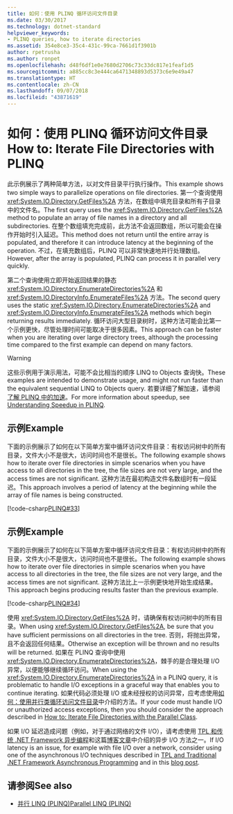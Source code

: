 ```yaml
---
title: 如何：使用 PLINQ 循环访问文件目录
ms.date: 03/30/2017
ms.technology: dotnet-standard
helpviewer_keywords:
- PLINQ queries, how to iterate directories
ms.assetid: 354e8ce3-35c4-431c-99ca-7661d1f3901b
author: rpetrusha
ms.author: ronpet
ms.openlocfilehash: d48f6df1e0e7680d2706c73c33dc817e1feaf1d5
ms.sourcegitcommit: a885cc8c3e444ca6471348893d5373c6e9e49a47
ms.translationtype: HT
ms.contentlocale: zh-CN
ms.lasthandoff: 09/07/2018
ms.locfileid: "43871619"
---
```

# <a name="how-to-iterate-file-directories-with-plinq"></a><span data-ttu-id="a170d-102">如何：使用 PLINQ 循环访问文件目录</span><span class="sxs-lookup"><span data-stu-id="a170d-102">How to: Iterate File Directories with PLINQ</span></span>
<span data-ttu-id="a170d-103">此示例展示了两种简单方法，以对文件目录平行执行操作。</span><span class="sxs-lookup"><span data-stu-id="a170d-103">This example shows two simple ways to parallelize operations on file directories.</span></span> <span data-ttu-id="a170d-104">第一个查询使用 <xref:System.IO.Directory.GetFiles%2A> 方法，在数组中填充目录和所有子目录中的文件名。</span><span class="sxs-lookup"><span data-stu-id="a170d-104">The first query uses the <xref:System.IO.Directory.GetFiles%2A> method to populate an array of file names in a directory and all subdirectories.</span></span> <span data-ttu-id="a170d-105">在整个数组填充完成前，此方法不会返回数组，所以可能会在操作开始时引入延迟。</span><span class="sxs-lookup"><span data-stu-id="a170d-105">This method does not return until the entire array is populated, and therefore it can introduce latency at the beginning of the operation.</span></span> <span data-ttu-id="a170d-106">不过，在填充数组后，PLINQ 可以非常快速地并行处理数组。</span><span class="sxs-lookup"><span data-stu-id="a170d-106">However, after the array is populated, PLINQ can process it in parallel very quickly.</span></span>  
  
 <span data-ttu-id="a170d-107">第二个查询使用立即开始返回结果的静态 <xref:System.IO.Directory.EnumerateDirectories%2A> 和 <xref:System.IO.DirectoryInfo.EnumerateFiles%2A> 方法。</span><span class="sxs-lookup"><span data-stu-id="a170d-107">The second query uses the static <xref:System.IO.Directory.EnumerateDirectories%2A> and <xref:System.IO.DirectoryInfo.EnumerateFiles%2A> methods which begin returning results immediately.</span></span> <span data-ttu-id="a170d-108">循环访问大型目录树时，这种方法可能会比第一个示例更快，尽管处理时间可能取决于很多因素。</span><span class="sxs-lookup"><span data-stu-id="a170d-108">This approach can be faster when you are iterating over large directory trees, although the processing time compared to the first example can depend on many factors.</span></span>  
  
> [!WARNING]
>  <span data-ttu-id="a170d-109">这些示例用于演示用法，可能不会比相当的顺序 LINQ to Objects 查询快。</span><span class="sxs-lookup"><span data-stu-id="a170d-109">These examples are intended to demonstrate usage, and might not run faster than the equivalent sequential LINQ to Objects query.</span></span> <span data-ttu-id="a170d-110">若要详细了解加速，请参阅[了解 PLINQ 中的加速](../../../docs/standard/parallel-programming/understanding-speedup-in-plinq.md)。</span><span class="sxs-lookup"><span data-stu-id="a170d-110">For more information about speedup, see [Understanding Speedup in PLINQ](../../../docs/standard/parallel-programming/understanding-speedup-in-plinq.md).</span></span>  
  
## <a name="example"></a><span data-ttu-id="a170d-111">示例</span><span class="sxs-lookup"><span data-stu-id="a170d-111">Example</span></span>  
 <span data-ttu-id="a170d-112">下面的示例展示了如何在以下简单方案中循环访问文件目录：有权访问树中的所有目录，文件大小不是很大，访问时间也不是很长。</span><span class="sxs-lookup"><span data-stu-id="a170d-112">The following example shows how to iterate over file directories in simple scenarios when you have access to all directories in the tree, the file sizes are not very large, and the access times are not significant.</span></span> <span data-ttu-id="a170d-113">这种方法在最初构造文件名数组时有一段延迟。</span><span class="sxs-lookup"><span data-stu-id="a170d-113">This approach involves a period of latency at the beginning while the array of file names is being constructed.</span></span>  
  
 [!code-csharp[PLINQ#33](../../../samples/snippets/csharp/VS_Snippets_Misc/plinq/cs/plinqfileiteration.cs#33)]  
  
## <a name="example"></a><span data-ttu-id="a170d-114">示例</span><span class="sxs-lookup"><span data-stu-id="a170d-114">Example</span></span>  
 <span data-ttu-id="a170d-115">下面的示例展示了如何在以下简单方案中循环访问文件目录：有权访问树中的所有目录，文件大小不是很大，访问时间也不是很长。</span><span class="sxs-lookup"><span data-stu-id="a170d-115">The following example shows how to iterate over file directories in simple scenarios when you have access to all directories in the tree, the file sizes are not very large, and the access times are not significant.</span></span> <span data-ttu-id="a170d-116">这种方法比上一示例更快地开始生成结果。</span><span class="sxs-lookup"><span data-stu-id="a170d-116">This approach begins producing results faster than the previous example.</span></span>  
  
 [!code-csharp[PLINQ#34](../../../samples/snippets/csharp/VS_Snippets_Misc/plinq/cs/plinqfileiteration.cs#34)]  
  
 <span data-ttu-id="a170d-117">使用 <xref:System.IO.Directory.GetFiles%2A> 时，请确保有权访问树中的所有目录。</span><span class="sxs-lookup"><span data-stu-id="a170d-117">When using <xref:System.IO.Directory.GetFiles%2A>, be sure that you have sufficient permissions on all directories in the tree.</span></span> <span data-ttu-id="a170d-118">否则，将抛出异常，且不会返回任何结果。</span><span class="sxs-lookup"><span data-stu-id="a170d-118">Otherwise an exception will be thrown and no results will be returned.</span></span> <span data-ttu-id="a170d-119">如果在 PLINQ 查询中使用 <xref:System.IO.Directory.EnumerateDirectories%2A>，棘手的是合理处理 I/O 异常，以便能够继续循环访问。</span><span class="sxs-lookup"><span data-stu-id="a170d-119">When using the <xref:System.IO.Directory.EnumerateDirectories%2A> in a PLINQ query, it is problematic to handle I/O exceptions in a graceful way that enables you to continue iterating.</span></span> <span data-ttu-id="a170d-120">如果代码必须处理 I/O 或未经授权的访问异常，应考虑使用[如何：使用并行类循环访问文件目录](../../../docs/standard/parallel-programming/how-to-iterate-file-directories-with-the-parallel-class.md)中介绍的方法。</span><span class="sxs-lookup"><span data-stu-id="a170d-120">If your code must handle I/O or unauthorized access exceptions, then you should consider the approach described in [How to: Iterate File Directories with the Parallel Class](../../../docs/standard/parallel-programming/how-to-iterate-file-directories-with-the-parallel-class.md).</span></span>  
  
 <span data-ttu-id="a170d-121">如果 I/O 延迟造成问题（例如，对于通过网络的文件 I/O），请考虑使用 [TPL 和传统 .NET Framework 异步编程](../../../docs/standard/parallel-programming/tpl-and-traditional-async-programming.md)和这篇[博客文章](https://blogs.msdn.microsoft.com/pfxteam/2009/08/04/parallel-extensions-and-io/)中介绍的异步 I/O 方法之一。</span><span class="sxs-lookup"><span data-stu-id="a170d-121">If I/O latency is an issue, for example with file I/O over a network, consider using one of the asynchronous I/O techniques described in [TPL and Traditional .NET Framework Asynchronous Programming](../../../docs/standard/parallel-programming/tpl-and-traditional-async-programming.md) and in this [blog post](https://blogs.msdn.microsoft.com/pfxteam/2009/08/04/parallel-extensions-and-io/).</span></span>  
  
## <a name="see-also"></a><span data-ttu-id="a170d-122">请参阅</span><span class="sxs-lookup"><span data-stu-id="a170d-122">See also</span></span>

- [<span data-ttu-id="a170d-123">并行 LINQ (PLINQ)</span><span class="sxs-lookup"><span data-stu-id="a170d-123">Parallel LINQ (PLINQ)</span></span>](../../../docs/standard/parallel-programming/parallel-linq-plinq.md)
